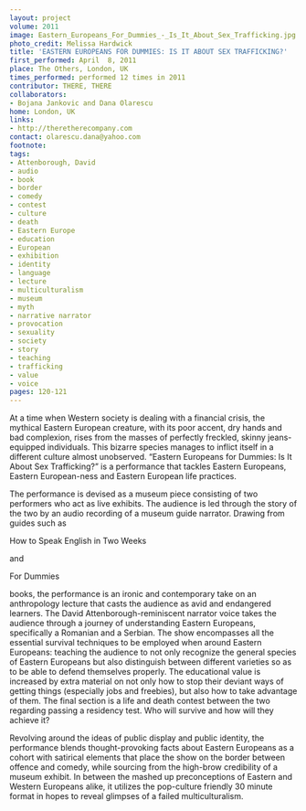 ```yaml
---
layout: project
volume: 2011
image: Eastern_Europeans_For_Dummies_-_Is_It_About_Sex_Trafficking.jpg
photo_credit: Melissa Hardwick
title: 'EASTERN EUROPEANS FOR DUMMIES: IS IT ABOUT SEX TRAFFICKING?'
first_performed: April  8, 2011
place: The Others, London, UK
times_performed: performed 12 times in 2011
contributor: THERE, THERE
collaborators:
- Bojana Jankovic and Dana Olarescu
home: London, UK
links:
- http://theretherecompany.com
contact: olarescu.dana@yahoo.com
footnote: 
tags:
- Attenborough, David
- audio
- book
- border
- comedy
- contest
- culture
- death
- Eastern Europe
- education
- European
- exhibition
- identity
- language
- lecture
- multiculturalism
- museum
- myth
- narrative narrator
- provocation
- sexuality
- society
- story
- teaching
- trafficking
- value
- voice
pages: 120-121
---
```


At a time when Western society is dealing with a financial crisis, the mythical Eastern European creature, with its poor accent, dry hands and bad complexion, rises from the masses of perfectly freckled, skinny jeans-equipped individuals. This bizarre species manages to inflict itself in a different culture almost unobserved. “Eastern Europeans for Dummies: Is It About Sex Trafficking?” is a performance that tackles Eastern Europeans, Eastern European-ness and Eastern European life practices. 

The performance is devised as a museum piece consisting of two performers who act as live exhibits. The audience is led through the story of the two by an audio recording of a museum guide narrator. Drawing from guides such as 

How to Speak English in Two Weeks

 and 

For Dummies

 books, the performance is an ironic and contemporary take on an anthropology lecture that casts the audience as avid and endangered learners. The David Attenborough-reminiscent narrator voice takes the audience through a journey of understanding Eastern Europeans, specifically a Romanian and a Serbian. The show encompasses all the essential survival techniques to be employed when around Eastern Europeans: teaching the audience to not only recognize the general species of Eastern Europeans but also distinguish between different varieties so as to be able to defend themselves properly. The educational value is increased by extra material on not only how to stop their deviant ways of getting things (especially jobs and freebies), but also how to take advantage of them. The final section is a life and death contest between the two regarding passing a residency test. Who will survive and how will they achieve it? 

Revolving around the ideas of public display and public identity, the performance blends thought-provoking facts about Eastern Europeans as a cohort with satirical elements that place the show on the border between offence and comedy, while sourcing from the high-brow credibility of a museum exhibit. In between the mashed up preconceptions of Eastern and Western Europeans alike, it utilizes the pop-culture friendly 30 minute format in hopes to reveal glimpses of a failed multiculturalism.
